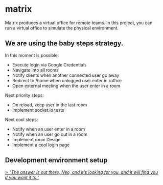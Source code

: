 # matrix

Matrix produces a virtual office for remote teams. In this project, you can run a virtual office to simulate the physical environment.

## We are using the baby steps strategy.

In this moment is possible:
- Execute login via Google Credentials
- Navigate into all rooms
- Notify clients when another connected user go away
- Redirect to /home when unlogged user enter in /office
- Open external meeting when the user enter in a room

Next priority steps:
- On reload, keep user in the last room
- Implement socket.io tests

Next cool steps:
- Notify when an user enter in a room
- Notify when an user go out in a room
- Implement room Design
- Implement a cool login page

## Development environment setup

[> _"The answer is out there, Neo, and it's looking for you, and it will find you if you want it to."_](SETUP.md)

